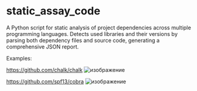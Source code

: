 # static_assay_code

A Python script for static analysis of project dependencies across multiple programming languages. Detects used libraries and their versions by parsing both dependency files and source code, generating a comprehensive JSON report.

Examples:




https://github.com/chalk/chalk
![изображение](https://github.com/user-attachments/assets/8dce0450-5256-402b-aa26-28aacc55de1f)

https://github.com/spf13/cobra
![изображение](https://github.com/user-attachments/assets/e963c0f7-033d-4137-bda4-9c0cf961c252)


